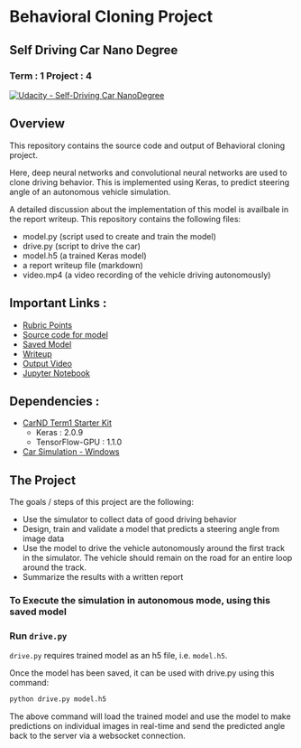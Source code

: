 # Behavioral Cloning Project
## Self Driving Car Nano Degree
### Term : 1 Project : 4

[![Udacity - Self-Driving Car NanoDegree](https://s3.amazonaws.com/udacity-sdc/github/shield-carnd.svg)](http://www.udacity.com/drive)

Overview
---
This repository contains the source code and output of Behavioral cloning project.

Here, deep neural networks and convolutional neural networks are used to clone driving behavior. This is implemented using Keras, to predict steering angle of an autonomous vehicle simulation.

A detailed discussion about the implementation of this model is availbale in the report writeup. This repository contains the following files:

* model.py (script used to create and train the model)
* drive.py (script to drive the car)
* model.h5 (a trained Keras model)
* a report writeup file (markdown)
* video.mp4 (a video recording of the vehicle driving autonomously)

Important Links :
---
* [Rubric Points](https://review.udacity.com/#!/rubrics/432/view)
* [Source code for model](./model.py)
* [Saved Model](./model.h5)
* [Writeup](./writeup.md)
* [Output Video](./video.mp4)
* [Jupyter Notebook](./Extras/Behavioral_Cloning.ipynb)

Dependencies :
---
* [CarND Term1 Starter Kit](https://github.com/udacity/CarND-Term1-Starter-Kit)
  - Keras : 2.0.9
  - TensorFlow-GPU : 1.1.0
* [Car Simulation - Windows](https://s3-us-west-1.amazonaws.com/udacity-selfdrivingcar/Term1-Sim/term1-simulator-windows.zip)

The Project
---
The goals / steps of this project are the following:
* Use the simulator to collect data of good driving behavior 
* Design, train and validate a model that predicts a steering angle from image data
* Use the model to drive the vehicle autonomously around the first track in the simulator. The vehicle should remain on the road for an entire loop around the track.
* Summarize the results with a written report

### To Execute the simulation in autonomous mode, using this saved model

### Run `drive.py`

`drive.py` requires trained model as an h5 file, i.e. `model.h5`.

Once the model has been saved, it can be used with drive.py using this command:

```sh
python drive.py model.h5
```
The above command will load the trained model and use the model to make predictions on individual images in real-time and send the predicted angle back to the server via a websocket connection.

